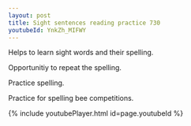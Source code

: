 ```yaml
---
layout: post
title: Sight sentences reading practice 730
youtubeId: YnkZh_MIFWY
---
```

 
 
Helps to learn sight words and their spelling.

Opportunitiy to repeat the spelling. 

Practice spelling. 
 
Practice for spelling bee competitions. 
 
{% include youtubePlayer.html id=page.youtubeId %}
 
 
